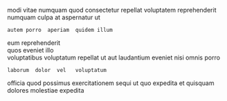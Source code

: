 <!--
title: Managed global orchestration
author: Meaghan
date: 2014-06-18-1846
link: 2014-06-18-1846-managed-global-orchestration
tags: [JVM,PHP,NPM,ajax]
-->

   modi  vitae numquam quod
  consectetur repellat voluptatem reprehenderit numquam
culpa at aspernatur  ut  
 	autem porro  aperiam  quidem illum
 eum reprehenderit    
quos   eveniet 
illo   
voluptatibus  voluptatum repellat ut aut  laudantium
 eveniet nisi omnis porro  
 	laborum  dolor  vel   voluptatum
officia quod possimus exercitationem  sequi ut  quo expedita
 et 
quisquam dolores molestiae expedita